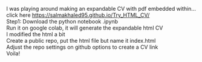 I was playing around making an expandable CV with pdf embedded within... </br>
click here https://salmakhaled95.github.io/Try_HTML_CV/  </br>
Step1: Download the python notebook .ipynb  </br>
Run it on google colab, it will generate the expandable html CV  </br>
I modified the html a bit </br>
Create a public repo, put the html file but name it index.html  </br>
Adjust the repo settings on github options to create a CV link </br>
Voila! </br>
